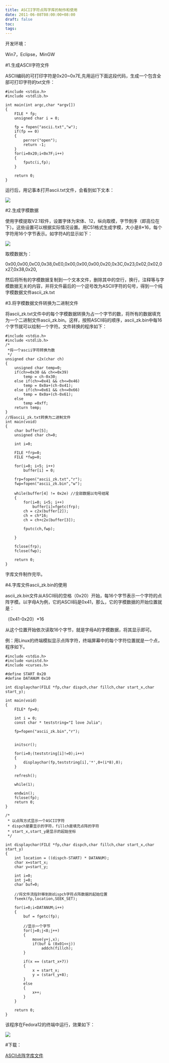 ```yaml
---
title: ASCII字符点阵字库的制作和使用
date: 2011-06-08T08:00:00+08:00
draft: false
toc:
tags:
---
```



开发环境：

Win7，Eclipse，MinGW
 
#1.生成ASCII字符文件

ASCII编码的可打印字符是0x20~0x7E,先用运行下面这段代码，生成一个包含全部可打印字符的txt文件：

	#include <stdio.h>
	#include <stdlib.h>
	
	int main(int argc,char *argv[])
	{
		FILE * fp;
		unsigned char i = 0;
	
		fp = fopen("ascii.txt","w");
		if(fp == 0)
		{
			perror("open");
			return -1;
		}
		for(i=0x20;i<0x7F;i++)
		{
			fputc(i,fp);
		}
	
		return 0;
	}

运行后，用记事本打开ascii.txt文件，会看到如下文本：

![](/images/2011-06-08/2011-06-08_1.JPG)

#2.生成字模数据

使用字模提取V2.1软件，设置字体为宋体、12，纵向取模，字节倒序（即高位在下）。这些设置可以根据实际情况设置。用C51格式生成字模，大小是8*16，每个字符用16个字节表示。如字符A的显示如下：

![](/images/2011-06-08/2011-06-08_2.JPG)

取模数据为：

0x00,0x00,0xC0,0x38,0xE0,0x00,0x00,0x00,0x20,0x3C,0x23,0x02,0x02,0x27,0x38,0x20,

然后将所有的字模数据复制到一个文本文件，删除其中的空行，换行，注释等与字模数据无关的内容，并将文件最后的一个逗号改为ASCII字符的句号，得到一个纯字模数据文件ascii_zk.txt
 
#3.将字模数据文件转换为二进制文件

将ascii\_zk.txt文件中的每个字模数据转换为占一个字节的数，将所有的数据填充为一个二进制文件ascii\_zk.bin。这样，按照ASCII码的顺序，ascii\_zk.bin中每16个字节就可以绘制一个字符。文件转换的程序如下：

	#include <stdio.h>
	#include <stdlib.h>
	/*
	 *将一个ascii字符转换为数
	 */
	unsigned char c2x(char ch)
	{
		unsigned char temp=0;
		if(ch>=0x30 && ch<=0x39)
			temp = ch-0x30;
		else if(ch>=0x41 && ch<=0x46)
			temp = 0x0a+(ch-0x41);
		else if(ch>=0x61 && ch<=0x66)
			temp = 0x0a+(ch-0x61);
		else
			temp =0xff;
		return temp;
	}
	//将ascii_zk.txt转换为二进制文件
	int main(void)
	{
		char buffer[5];
		unsigned char ch=0;
	
		int i=0;
	
		FILE *frp=0;
		FILE *fwp=0;
	
		for(i=0; i<5; i++)
			buffer[i] = 0;
	
		frp=fopen("ascii_zk.txt","r");
		fwp=fopen("ascii_zk.bin","w");
	
		while(buffer[4] != 0x2e) //全部数据以句号结尾
		{
			for(i=0; i<5; i++)
				buffer[i]=fgetc(frp);
			ch = c2x(buffer[2]);
			ch = ch*16;
			ch = ch+c2x(buffer[3]);
	
			fputc(ch,fwp);
	
		}
	
		fclose(frp);
		fclose(fwp);
	
		return 0;
	}

字库文件制作完毕。

#4.字库文件ascii_zk.bin的使用

ascii_zk.bin文件从ASCII码的空格（0x20）开始，每16个字节表示一个字符的点阵字模。以字母A为例，它的ASCII码是0x41，那么，它的字模数据的开始位置就是：

（0x41-0x20）*16

从这个位置开始依次读取16个字节，就是字母A的字模数据，将其显示即可。

例：用Linux的终端模拟显示点阵字符，终端屏幕中的每个字符位置就是一个点，程序如下。

	#include <stdio.h>
	#include <unistd.h>
	#include <curses.h>
	
	#define START 0x20
	#define DATANUM 0x10
	
	int displaychar(FILE *fp,char dispch,char fillch,char start_x,char start_y);
	
	int main(void)
	{
		FILE* fp=0;
	
		int i = 0;
		const char * teststring="I love Julia";
	
		fp=fopen("ascii_zk.bin","r");
	
	
		initscr();
	
		for(i=0;(teststring[i]!=0);i++)
		{
			displaychar(fp,teststring[i],'*',0+(i*8),0);
		}
	
		refresh();
	
		while(1);
	
		endwin();
		fclose(fp);
		return 0;
	}
	
	/*
	 * 以点阵方式显示一个ASCII字符
	 * dispch是要显示的字符，fillch是填充点阵的字符
	 * start_x,start_y是显示的起始坐标
	 */
	
	int displaychar(FILE *fp,char dispch,char fillch,char start_x,char start_y)
	{
		int location = ((dispch-START) * DATANUM);
		char x=start_x;
		char y=start_y;
	
		int i=0;
		int j=0;
		char buf=0;
	
		//将文件流指针移到到dispch字符点阵数据的起始位置
		fseek(fp,location,SEEK_SET);
	
		for(i=0;i<DATANUM;i++)
		{
			buf = fgetc(fp);
	
			//显示一个字节
			for(j=0;j<8;j++)
			{
				move(y+j,x);
				if(buf & (0x01<<j))
					addch(fillch);
			}
	
			if(x == (start_x+7))
			{
				x = start_x;
				y = (start_y+8);
			}
			else
			{
				x++;
			}
		}
	
		return 0;
	}

该程序在Fedora12的终端中运行，效果如下：

![](/images/2011-06-08/2011-06-08_3.JPG)

#下载：

[ASCII点阵字库文件](http://download.csdn.net/source/3349413)
